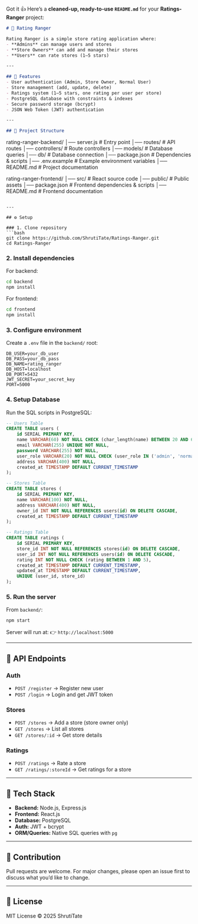 Got it 👍 Here’s a **cleaned-up, ready-to-use `README.md`** for your **Ratings-Ranger** project:

```markdown
# 🏪 Rating Ranger

Rating Ranger is a simple store rating application where:  
- **Admins** can manage users and stores  
- **Store Owners** can add and manage their stores  
- **Users** can rate stores (1–5 stars)  

---

## 🚀 Features
- User authentication (Admin, Store Owner, Normal User)
- Store management (add, update, delete)
- Ratings system (1–5 stars, one rating per user per store)
- PostgreSQL database with constraints & indexes
- Secure password storage (bcrypt)
- JSON Web Token (JWT) authentication

---

## 📂 Project Structure

```

rating-ranger-backend/
│── server.js          # Entry point
│── routes/            # API routes
│── controllers/       # Route controllers
│── models/            # Database queries
│── db/                # Database connection
│── package.json       # Dependencies & scripts
│── .env.example       # Example environment variables
│── README.md          # Project documentation

rating-ranger-frontend/
│── src/               # React source code
│── public/            # Public assets
│── package.json       # Frontend dependencies & scripts
│── README.md          # Frontend documentation

````

---

## ⚙️ Setup

### 1. Clone repository
```bash
git clone https://github.com/ShrutiTate/Ratings-Ranger.git
cd Ratings-Ranger
````

### 2. Install dependencies

For backend:

```bash
cd backend
npm install
```

For frontend:

```bash
cd frontend
npm install
```

### 3. Configure environment

Create a `.env` file in the `backend/` root:

```env
DB_USER=your_db_user
DB_PASS=your_db_pass
DB_NAME=rating_ranger
DB_HOST=localhost
DB_PORT=5432
JWT_SECRET=your_secret_key
PORT=5000
```

### 4. Setup Database

Run the SQL scripts in PostgreSQL:

```sql
-- Users Table
CREATE TABLE users (
    id SERIAL PRIMARY KEY,
    name VARCHAR(60) NOT NULL CHECK (char_length(name) BETWEEN 20 AND 60),
    email VARCHAR(255) UNIQUE NOT NULL,
    password VARCHAR(255) NOT NULL,
    user_role VARCHAR(20) NOT NULL CHECK (user_role IN ('admin', 'normal', 'store_owner')),
    address VARCHAR(400) NOT NULL,
    created_at TIMESTAMP DEFAULT CURRENT_TIMESTAMP
);

-- Stores Table
CREATE TABLE stores (
    id SERIAL PRIMARY KEY,
    name VARCHAR(100) NOT NULL,
    address VARCHAR(400) NOT NULL,
    owner_id INT NOT NULL REFERENCES users(id) ON DELETE CASCADE,
    created_at TIMESTAMP DEFAULT CURRENT_TIMESTAMP
);

-- Ratings Table
CREATE TABLE ratings (
    id SERIAL PRIMARY KEY,
    store_id INT NOT NULL REFERENCES stores(id) ON DELETE CASCADE,
    user_id INT NOT NULL REFERENCES users(id) ON DELETE CASCADE,
    rating INT NOT NULL CHECK (rating BETWEEN 1 AND 5),
    created_at TIMESTAMP DEFAULT CURRENT_TIMESTAMP,
    updated_at TIMESTAMP DEFAULT CURRENT_TIMESTAMP,
    UNIQUE (user_id, store_id)
);
```

### 5. Run the server

From `backend/`:

```bash
npm start
```

Server will run at:
👉 `http://localhost:5000`

---

## 🧪 API Endpoints

### Auth

* `POST /register` → Register new user
* `POST /login` → Login and get JWT token

### Stores

* `POST /stores` → Add a store (store owner only)
* `GET /stores` → List all stores
* `GET /stores/:id` → Get store details

### Ratings

* `POST /ratings` → Rate a store
* `GET /ratings/:storeId` → Get ratings for a store

---

## 📌 Tech Stack

* **Backend:** Node.js, Express.js
* **Frontend:** React.js
* **Database:** PostgreSQL
* **Auth:** JWT + bcrypt
* **ORM/Queries:** Native SQL queries with `pg`

---

## 🤝 Contribution

Pull requests are welcome. For major changes, please open an issue first to discuss what you’d like to change.

---

## 📜 License

MIT License © 2025 ShrutiTate

```

